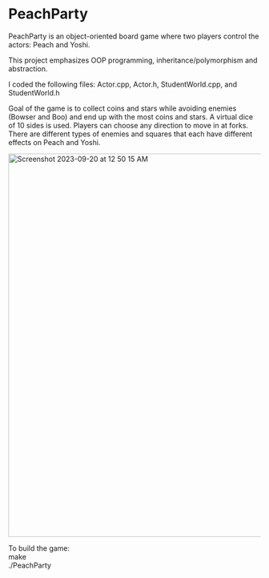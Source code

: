 # PeachParty

PeachParty is an object-oriented board game where two players control the actors: Peach and Yoshi. 

This project emphasizes OOP programming, inheritance/polymorphism and abstraction. 

I coded the following files: Actor.cpp, Actor.h, StudentWorld.cpp, and StudentWorld.h

Goal of the game is to collect coins and stars while avoiding enemies (Bowser and Boo) and end up with the most coins and stars. A virtual dice of 10 sides is used. Players can choose any direction to move in at forks. There are different types of enemies and squares that each have different effects on Peach and Yoshi. 

<img width="765" alt="Screenshot 2023-09-20 at 12 50 15 AM" src="https://github.com/josephhu7/PeachParty/assets/108597065/ec7cb94b-7fae-4b78-aa6a-0f5ca1d4cf38">

To build the game:\
  make\
  ./PeachParty
